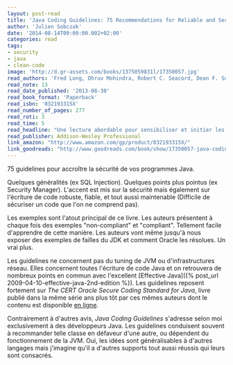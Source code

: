 ```yaml
---
layout: post-read
title: 'Java Coding Guidelines: 75 Recommendations for Reliable and Secure Programs'
author: 'Julien Sobczak'
date: '2014-08-14T09:00:00.002+02:00'
categories: read
tags:
- security
- java
- clean-code
image: 'http://d.gr-assets.com/books/1375059831l/17350057.jpg'
read_authors: 'Fred Long, Dhruv Mohindra, Robert C. Seacord, Dean F. Sutherland, David Svoboda'
read_note: 13
read_date_published: '2013-08-30'
read_book_format: 'Paperback'
read_isbn: '032193315X'
read_number_of_pages: 277
read_roti: 3
read_time: 5
read_headline: "Une lecture abordable pour sensibiliser et initier les développeurs Java la sécurité."
read_publisher: Addison-Wesley Professional
link_amazon: "http://www.amazon.com/gp/product/032193315X/"
link_goodreads: "http://www.goodreads.com/book/show/17350057-java-coding-guidelines"
---
```



75 guidelines pour accroître la sécurité de vos programmes Java.

Quelques généralités (ex SQL Injection). Quelques points plus pointus (ex Security Manager). L'accent est mis sur la sécurité mais également sur l'écriture de code robuste, fiable, et tout aussi maintenable (Difficile de sécuriser un code que l'on ne comprend pas).

Les exemples sont l'atout principal de ce livre. Les auteurs présentent à chaque fois des exemples "non-compliant" et "compliant". Tellement facile d'apprendre de cette manière. Les auteurs vont même jusqu'à nous exposer des exemples de failles du JDK et comment Oracle les résolues. Un vrai plus.

Les guidelines ne concernent pas du tuning de JVM ou d'infrastructures réseau. Elles concernent toutes l'écriture de code Java et on retrouvera de nombreux points en commun avec l'excellent [Effective Java]({% post_url 2009-04-10-effective-java-2nd-edition %}). Les guidelines reposent fortement sur *The CERT Oracle Secure Coding Standard for Java*, livre publié dans la même série ans plus tôt par ces mêmes auteurs dont le contenu est disponible [en ligne](https://www.securecoding.cert.org/confluence/display/java/The+CERT+Oracle+Secure+Coding+Standard+for+Java.).

Contrairement à d'autres avis, *Java Coding Guidelines* s'adresse selon moi exclusivement à des développeurs Java. Les guidelines conduisent souvent à recommander telle classe en défaveur d'une autre, ou dépendent du fonctionnement de la JVM. Oui, les idées sont généralisables à d'autres langages mais j'imagine qu'il a d'autres supports tout aussi réussis qui leurs sont consacrés.

